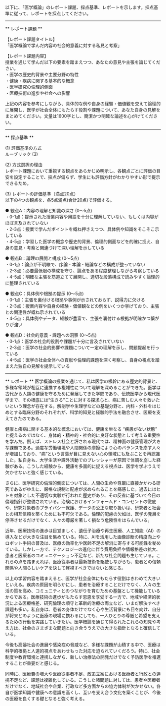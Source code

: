 以下に、「医学概論」のレポート課題、採点基準、レポートを示します。採点基準に従って、レポートを採点してください。

---------------------------------------
** レポート課題 **

【レポート課題タイトル】  
「医学概論で学んだ内容の社会的意義に対する私見と考察」

【レポート課題内容】  
授業を通じて学んだ以下の要素を踏まえつつ、あなたの意見や主張を論じてください。  
・医学の歴史的背景や主要分野の特性  
・健康・疾病に関する基本的な概念  
・医学研究の倫理的側面  
・医療技術の進歩や社会への影響  

上記の内容を参考にしながら、具体的な例や自身の経験・価値観を交えて論理的に展開し、医学が社会全体にもたらす役割や課題について、あなた自身の見解をまとめてください。文量は1600字とし、簡潔かつ明確な論述を心がけてください。

---------------------------------------
** 採点基準 **

(1) 評価基準の方式  
ルーブリック (3)

(2) 方式選択の理由  
レポート課題において重視する観点をあらかじめ明示し、各観点ごとに評価の目安を設定することで、採点が偏らず、学生にも評価方針がわかりやすい形で提示できるため。

(3) レポートの評価基準（満点20点）  
以下の4つの観点を、各5点満点(合計20点)で評価する。

● 観点A：内容の理解と知識の深さ (0～5点)  
・0-1点：提示された授業内容や用語を十分に理解していない、もしくは内容がほぼ言及されていない  
・2-3点：授業で学んだポイントを概ね押さえつつ、具体例や知識をそこそこ示している  
・4-5点：学習した医学の概念や歴史的背景、倫理的側面などを的確に捉え、自身の意見・考察と関連づけて深い理解を示している  

● 観点B：論理の展開と構成 (0～5点)  
・0-1点：論点が不明瞭で、序論・本論・結論などの構成が整っていない  
・2-3点：必要最低限の構成を守り、論点をある程度整理しながら考察している  
・4-5点：明確な主張を筋道立てて展開し、適切な段落構成で読みやすく論理的に整理されている  

● 観点C：具体例や根拠の提示 (0～5点)  
・0-1点：主張を裏付ける根拠や事例が示されておらず、説得力に欠ける  
・2-3点：授業内容や自身の経験・価値観などの例をいくつか挙げており、主張との関連性が概ね示されている  
・4-5点：具体例やデータ、経験が豊富で、主張を裏付ける根拠が明確かつ繋がりが強い  

● 観点D：社会的意義・課題への洞察 (0～5点)  
・0-1点：医学の社会的役割や課題が十分に言及されていない  
・2-3点：医学の社会的影響や課題について一定の理解を示し、問題提起を行っている  
・4-5点：医学の社会全体への貢献や倫理的課題を深く考察し、自身の視点を踏まえた独自の見解を提示している  

---------------------------------------
** レポート **
医学概論の授業を通じて、私は医学の根幹にある歴史的背景と、多様な領域が相互に連携する複雑性について理解を深めることができた。医学は古代から人類の健康を守るために発展してきた学問であり、伝統医学から現代医学まで、その根底には“生きる”ことに対する探求心と、病に苦しむ人々を救いたいという理念が存在する。解剖学や生理学などの基礎分野と、内科・外科をはじめとする臨床分野のそれぞれが、科学的知見と経験的手法を融合させ、医療を支えてきたのである。

健康と疾病に関する基本的な概念においては、健康を単なる “疾患がない状態” と捉えるのではなく、身体的・精神的・社会的に良好な状態として考える重要性を学んだ。例えば、ストレス社会と評される現代では、精神面の健康管理が大きな課題である。過度な労働環境や人間関係の摩擦により心のバランスを崩す人々が増加しており、“病”という言葉が目に見えない心の領域にも及ぶことを再認識した。私自身も、大学生活や課外活動でのプレッシャーが原因で体調を崩した経験がある。こうした経験から、健康を多面的に捉える視点は、医学を学ぶうえで欠かせないと強く感じている。

さらに、医学研究の倫理的側面については、人間の生命や尊厳に直接かかわる研究であるがゆえに、厳格な規制と配慮が求められることを痛感した。過去にはヒトを対象とした不適切な実験が行われた歴史があり、その反省に基づいて今日の倫理指針が整備されている。治験におけるインフォームド・コンセントの徹底や、研究対象者のプライバシー保護、データの公正な取り扱いは、研究者と社会との相互信頼を築くためにも不可欠である。倫理的配慮の欠如は、医学の発展を停滞させるだけでなく、人々の尊厳を著しく損なう危険性をはらんでいる。

近年、医療技術の進歩は目覚ましく、遺伝子治療や再生医療、人工知能（AI）の導入などが大きな注目を集めている。特に、AIを活用した画像診断の精度向上やロボット手術の普及は、医療の効率化や医師不足の解消に寄与する可能性を秘めている。しかし一方で、テクノロジーの進化に伴う費用負担や情報格差の拡大、患者と医療者のコミュニケーション不足など、新たな社会問題も生じている。これらの点を踏まえれば、医療従事者は最新技術を駆使しながらも、患者との信頼関係や人間らしいケアを決して軽視すべきではないと感じる。

以上の学習内容を踏まえると、医学が社会全体にもたらす役割はきわめて大きいといえる。疾病の原因を明らかにし、患者を治療することだけでなく、人々の生活の質を高め、コミュニティとのつながりを育むための基盤として機能しているからである。医療技術の進歩がもたらす恩恵を享受する一方で、地域や経済的状況による医療格差、研究倫理の順守と革新的治療の両立など、いまだ解決すべき課題も多い。私自身は、患者の身体だけでなく心や生活背景にも目を向け、自分が将来どのように医療の現場に携わるにしても、一人ひとりの尊厳と希望を支えるための行動を実践していきたい。医学概論を通じて得られたこれらの知見や考え方は、社会のさまざまな問題と向き合ううえでの大きな指針となると確信している。

今後も高齢社会の進展や感染症の脅威など、多様な課題が山積する中で、医療は科学的根拠と人道的視点をあわせもった対応を迫られていくだろう。特に、社会制度や教育環境と連携しながら、新しい治療法の開発だけでなく予防医学を推進することが重要だと感じる。

同時に、医療費の増大や医療従事者不足、政策立案における医療者と行政との連携不足など、課題は複雑化している。こうした諸問題に対しては、患者や医療者だけでなく、地域社会や企業、行政など多方面からの協力体制が欠かせない。各自が医学知識や健康への意識を高くし、互いを支え合う文化を築くことが、今後の医療を良くする礎となると強く考える。


